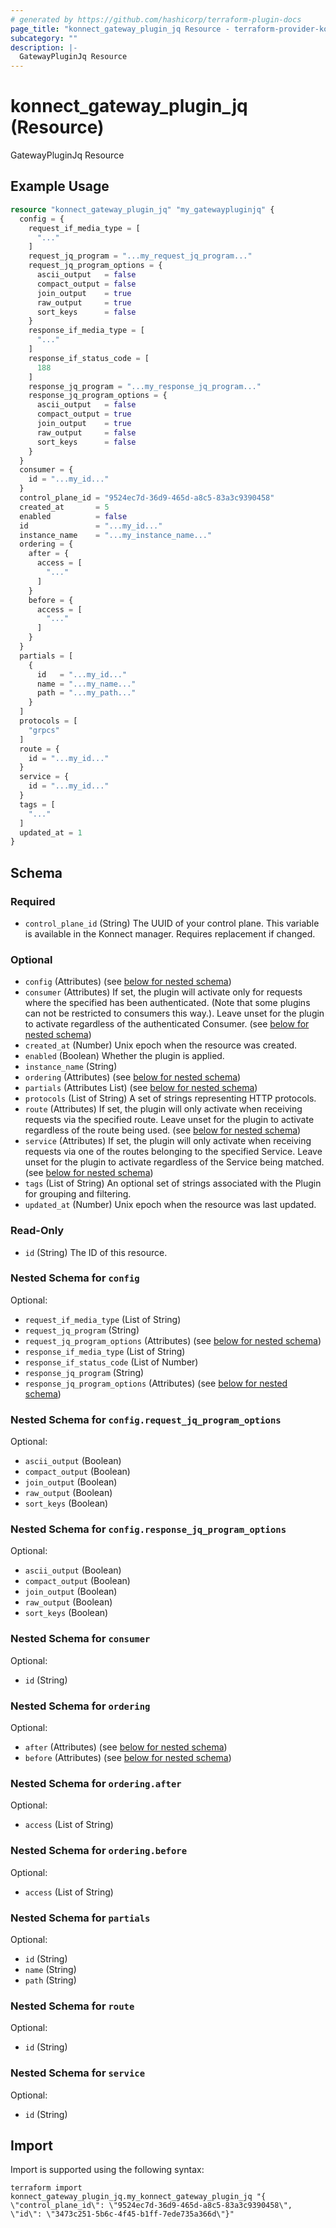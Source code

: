 ```yaml
---
# generated by https://github.com/hashicorp/terraform-plugin-docs
page_title: "konnect_gateway_plugin_jq Resource - terraform-provider-konnect"
subcategory: ""
description: |-
  GatewayPluginJq Resource
---
```


# konnect_gateway_plugin_jq (Resource)

GatewayPluginJq Resource

## Example Usage

```terraform
resource "konnect_gateway_plugin_jq" "my_gatewaypluginjq" {
  config = {
    request_if_media_type = [
      "..."
    ]
    request_jq_program = "...my_request_jq_program..."
    request_jq_program_options = {
      ascii_output   = false
      compact_output = false
      join_output    = true
      raw_output     = true
      sort_keys      = false
    }
    response_if_media_type = [
      "..."
    ]
    response_if_status_code = [
      188
    ]
    response_jq_program = "...my_response_jq_program..."
    response_jq_program_options = {
      ascii_output   = false
      compact_output = true
      join_output    = true
      raw_output     = false
      sort_keys      = false
    }
  }
  consumer = {
    id = "...my_id..."
  }
  control_plane_id = "9524ec7d-36d9-465d-a8c5-83a3c9390458"
  created_at       = 5
  enabled          = false
  id               = "...my_id..."
  instance_name    = "...my_instance_name..."
  ordering = {
    after = {
      access = [
        "..."
      ]
    }
    before = {
      access = [
        "..."
      ]
    }
  }
  partials = [
    {
      id   = "...my_id..."
      name = "...my_name..."
      path = "...my_path..."
    }
  ]
  protocols = [
    "grpcs"
  ]
  route = {
    id = "...my_id..."
  }
  service = {
    id = "...my_id..."
  }
  tags = [
    "..."
  ]
  updated_at = 1
}
```

<!-- schema generated by tfplugindocs -->
## Schema

### Required

- `control_plane_id` (String) The UUID of your control plane. This variable is available in the Konnect manager. Requires replacement if changed.

### Optional

- `config` (Attributes) (see [below for nested schema](#nestedatt--config))
- `consumer` (Attributes) If set, the plugin will activate only for requests where the specified has been authenticated. (Note that some plugins can not be restricted to consumers this way.). Leave unset for the plugin to activate regardless of the authenticated Consumer. (see [below for nested schema](#nestedatt--consumer))
- `created_at` (Number) Unix epoch when the resource was created.
- `enabled` (Boolean) Whether the plugin is applied.
- `instance_name` (String)
- `ordering` (Attributes) (see [below for nested schema](#nestedatt--ordering))
- `partials` (Attributes List) (see [below for nested schema](#nestedatt--partials))
- `protocols` (List of String) A set of strings representing HTTP protocols.
- `route` (Attributes) If set, the plugin will only activate when receiving requests via the specified route. Leave unset for the plugin to activate regardless of the route being used. (see [below for nested schema](#nestedatt--route))
- `service` (Attributes) If set, the plugin will only activate when receiving requests via one of the routes belonging to the specified Service. Leave unset for the plugin to activate regardless of the Service being matched. (see [below for nested schema](#nestedatt--service))
- `tags` (List of String) An optional set of strings associated with the Plugin for grouping and filtering.
- `updated_at` (Number) Unix epoch when the resource was last updated.

### Read-Only

- `id` (String) The ID of this resource.

<a id="nestedatt--config"></a>
### Nested Schema for `config`

Optional:

- `request_if_media_type` (List of String)
- `request_jq_program` (String)
- `request_jq_program_options` (Attributes) (see [below for nested schema](#nestedatt--config--request_jq_program_options))
- `response_if_media_type` (List of String)
- `response_if_status_code` (List of Number)
- `response_jq_program` (String)
- `response_jq_program_options` (Attributes) (see [below for nested schema](#nestedatt--config--response_jq_program_options))

<a id="nestedatt--config--request_jq_program_options"></a>
### Nested Schema for `config.request_jq_program_options`

Optional:

- `ascii_output` (Boolean)
- `compact_output` (Boolean)
- `join_output` (Boolean)
- `raw_output` (Boolean)
- `sort_keys` (Boolean)


<a id="nestedatt--config--response_jq_program_options"></a>
### Nested Schema for `config.response_jq_program_options`

Optional:

- `ascii_output` (Boolean)
- `compact_output` (Boolean)
- `join_output` (Boolean)
- `raw_output` (Boolean)
- `sort_keys` (Boolean)



<a id="nestedatt--consumer"></a>
### Nested Schema for `consumer`

Optional:

- `id` (String)


<a id="nestedatt--ordering"></a>
### Nested Schema for `ordering`

Optional:

- `after` (Attributes) (see [below for nested schema](#nestedatt--ordering--after))
- `before` (Attributes) (see [below for nested schema](#nestedatt--ordering--before))

<a id="nestedatt--ordering--after"></a>
### Nested Schema for `ordering.after`

Optional:

- `access` (List of String)


<a id="nestedatt--ordering--before"></a>
### Nested Schema for `ordering.before`

Optional:

- `access` (List of String)



<a id="nestedatt--partials"></a>
### Nested Schema for `partials`

Optional:

- `id` (String)
- `name` (String)
- `path` (String)


<a id="nestedatt--route"></a>
### Nested Schema for `route`

Optional:

- `id` (String)


<a id="nestedatt--service"></a>
### Nested Schema for `service`

Optional:

- `id` (String)

## Import

Import is supported using the following syntax:

```shell
terraform import konnect_gateway_plugin_jq.my_konnect_gateway_plugin_jq "{ \"control_plane_id\": \"9524ec7d-36d9-465d-a8c5-83a3c9390458\",  \"id\": \"3473c251-5b6c-4f45-b1ff-7ede735a366d\"}"
```
